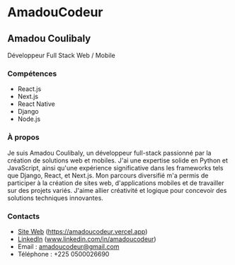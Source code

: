 # AmadouCodeur

## Amadou Coulibaly

Développeur Full Stack Web / Mobile

### Compétences

- React.js
- Next.js
- React Native
- Django
- Node.js

### À propos

Je suis Amadou Coulibaly, un développeur full-stack passionné par la création de solutions web et mobiles. J'ai une expertise solide en Python et JavaScript, ainsi qu'une expérience significative dans les frameworks tels que Django, React, et Next.js. Mon parcours diversifié m'a permis de participer à la création de sites web, d'applications mobiles et de travailler sur des projets variés. J'aime allier créativité et logique pour concevoir des solutions techniques innovantes.

### Contacts

- [Site Web](https://amadoucodeur.vercel.app) (https://amadoucodeur.vercel.app)
- [LinkedIn](https://www.linkedin.com/in/amadoucodeur/) (www.linkedin.com/in/amadoucodeur)
- Email : amadoucodeur@gmail.com
- Téléphone : +225 0500026690
